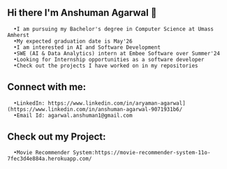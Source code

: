 ## Hi there I'm Anshuman Agarwal 👋

      •I am pursuing my Bachelor's degree in Computer Science at Umass Amherst 
      •My expected graduation date is May'26
      •I am interested in AI and Software Development
      •SWE (AI & Data Analytics) intern at Embee Software over Summer'24  
      •Looking for Internship opportunities as a software developer 
      •Check out the projects I have worked on in my repositories

## Connect with me:

      •LinkedIn: https://www.linkedin.com/in/aryaman-agarwal](https://www.linkedin.com/in/anshuman-agarwal-9071931b6/
      •Email Id: agarwal.anshuman1@gmail.com

## Check out my Project:

      •Movie Recommender System:https://movie-recommender-system-11o-7fec3d4e884a.herokuapp.com/
